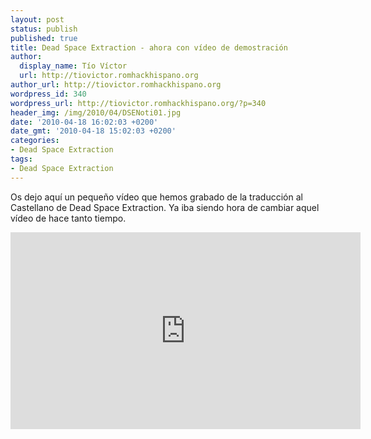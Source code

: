 ```yaml
---
layout: post
status: publish
published: true
title: Dead Space Extraction - ahora con vídeo de demostración
author:
  display_name: Tío Víctor
  url: http://tiovictor.romhackhispano.org
author_url: http://tiovictor.romhackhispano.org
wordpress_id: 340
wordpress_url: http://tiovictor.romhackhispano.org/?p=340
header_img: /img/2010/04/DSENoti01.jpg
date: '2010-04-18 16:02:03 +0200'
date_gmt: '2010-04-18 15:02:03 +0200'
categories:
- Dead Space Extraction
tags:
- Dead Space Extraction
---
```

Os dejo aquí un pequeño vídeo que hemos grabado de la traducción al Castellano de Dead Space Extraction. Ya iba siendo hora de cambiar aquel vídeo de hace tanto tiempo.

<center><iframe width="560" height="315" src="https://www.youtube-nocookie.com/embed/EO32e1vZsk4?rel=0" frameborder="0" allowfullscreen></iframe></object></center>
